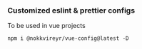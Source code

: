 ### Customized eslint & prettier configs
To be used in vue projects

```
npm i @nokkvireyr/vue-config@latest -D
```
